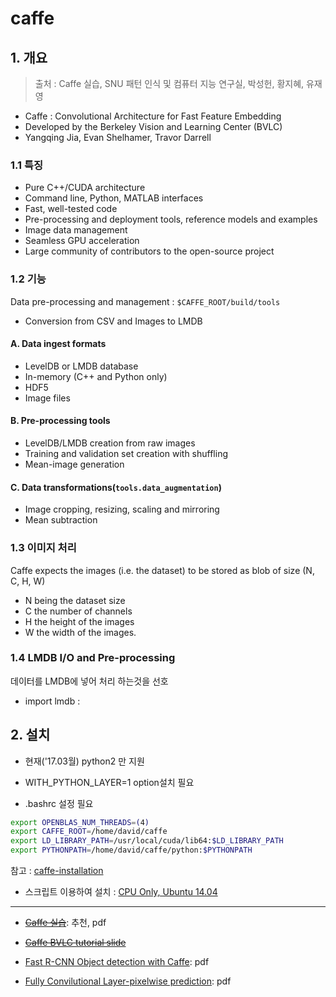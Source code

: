 # caffe

## 1. 개요

> 출처 : Caffe 실습, SNU 패턴 인식 및 컴퓨터 지능 연구실, 박성헌, 황지혜, 유재영

* Caffe : Convolutional Architecture for Fast Feature Embedding
* Developed by the Berkeley Vision and Learning Center \(BVLC\)
* Yangqing Jia, Evan Shelhamer, Travor Darrell

### 1.1 특징

* Pure C++/CUDA architecture
* Command line, Python, MATLAB interfaces
* Fast, well-tested code
* Pre-processing and deployment tools, reference models and examples
* Image data management
* Seamless GPU acceleration
* Large community of contributors to the open-source project

### 1.2 기능

Data pre-processing and management : `$CAFFE_ROOT/build/tools`

* Conversion from CSV and Images to LMDB 

#### A. Data ingest formats

* LevelDB or LMDB database
* In-memory \(C++ and Python only\)
* HDF5
* Image files

#### B. Pre-processing tools

* LevelDB/LMDB creation from raw images
* Training and validation set creation with shuffling
* Mean-image generation

#### C. Data transformations\(`tools.data_augmentation`\)

* Image cropping, resizing, scaling and mirroring
* Mean subtraction

### 1.3 이미지 처리

Caffe expects the images \(i.e. the dataset\) to be stored as blob of size \(N, C, H, W\)

* N being the dataset size
* C the number of channels
* H the height of the images 
* W the width of the images. 

### 1.4 LMDB I/O and Pre-processing

데이터를 LMDB에 넣어 처리 하는것을 선호

* import lmdb : 

## 2. 설치

* 현재\('17.03월\) python2 만 지원

* WITH\_PYTHON\_LAYER=1 option설치 필요

* .bashrc 설정 필요

```bash
export OPENBLAS_NUM_THREADS=(4)
export CAFFE_ROOT=/home/david/caffe
export LD_LIBRARY_PATH=/usr/local/cuda/lib64:$LD_LIBRARY_PATH
export PYTHONPATH=/home/david/caffe/python:$PYTHONPATH
```

참고 : [caffe-installation](https://github.com/adioshun/Blog_Jekyll/blob/master/2017-07-18_caffe_Installation.md)

* 스크립트 이용하여 설치 : [CPU Only, Ubuntu 14.04](https://github.com/davidstutz/caffe-tools/blob/master/install_caffe.sh)


---

- ~~[Caffe 실습](https://www.google.com/url?sa=t&rct=j&q=&esrc=s&source=web&cd=16&ved=0ahUKEwim-Imx6ZPVAhUK_IMKHdd5DoE4ChAWCEUwBQ&url=http%3A%2F%2Fwww.osia.or.kr%2Fboard%2Finclude%2Fdownload.php%3Fno%3D63%26db%3Ddata2%26fileno%3D2&usg=AFQjCNFiJIxJd9alitUREY5NdyuFqVc6Yw)~~: 추천, pdf

- ~~[Caffe BVLC tutorial slide](https://docs.google.com/presentation/d/1UeKXVgRvvxg9OUdh_UiC5G71UMscNPlvArsWER41PsU/edit#slide=id.gc2fcdcce7_216_0)~~

- [Fast R-CNN Object detection with Caffe](http://tutorial.caffe.berkeleyvision.org/caffe-cvpr15-detection.pdf): pdf

- [Fully Convilutional Layer-pixelwise prediction](http://tutorial.caffe.berkeleyvision.org/caffe-cvpr15-pixels.pdf): pdf
